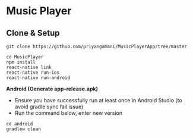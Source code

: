 # Music Player

## Clone & Setup
```
git clone https://github.com/priyangamani/MusicPlayerApp/tree/master

cd MusicPlayer
npm install
react-native link
react-native run-ios
react-native run-android
```



**Android (Generate app-release.apk)**
- Ensure you have successfully run at least once in Android Studio (to avoid gradle sync fail issue)
- Run the command below, enter new version
```
cd android
gradlew clean
